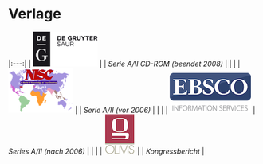 # Verlage

|:---:|
| ![DeGruyter](/images/publications/degruyer.png) |
| *Serie A/II CD-ROM (beendet 2008)* |
| |
| ![NISC](/images/publications/nisc.png) |
| *Serie A/II (vor 2006)* |
| |
| ![EBSCO](/images/publications/ebsco.png)
| *Series A/II (nach 2006)* |
| |
| ![OLMS](/images/publications/olms.png) |
| *Kongressbericht* |